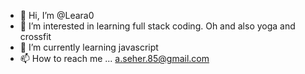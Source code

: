 - 👋 Hi, I’m @Leara0
- 👀 I’m interested in learning full stack coding. Oh and also yoga and crossfit
- 🌱 I’m currently learning javascript
- 📫 How to reach me ... a.seher.85@gmail.com

<!---
Leara0/Leara0 is a ✨ special ✨ repository because its `README.md` (this file) appears on your GitHub profile.
You can click the Preview link to take a look at your changes.
--->
